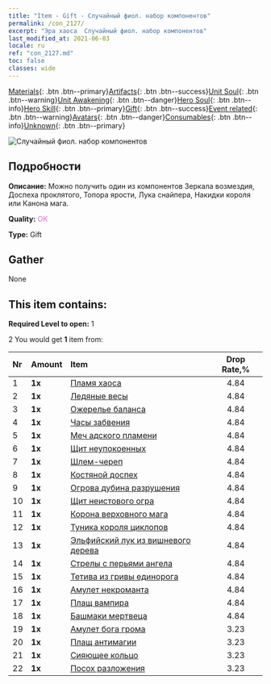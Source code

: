 ```yaml
---
title: "Item - Gift - Случайный фиол. набор компонентов"
permalink: /con_2127/
excerpt: "Эра хаоса  Случайный фиол. набор компонентов"
last_modified_at: 2021-06-03
locale: ru
ref: "con_2127.md"
toc: false
classes: wide
---
```

 [Materials](/ItemsRU/){: .btn .btn--primary}[Artifacts](/ItemsRU/Artifacts/){: .btn .btn--success}[Unit Soul](/ItemsRU/UnitSoul/){: .btn .btn--warning}[Unit Awakening](/ItemsRU/UnitAwakening/){: .btn .btn--danger}[Hero Soul](/ItemsRU/HeroSoul/){: .btn .btn--info}[Hero Skill](/ItemsRU/HeroSkill/){: .btn .btn--primary}[Gift](/ItemsRU/Gift/){: .btn .btn--success}[Event related](/ItemsRU/Events/){: .btn .btn--warning}[Avatars](/ItemsRU/Avatars/){: .btn .btn--danger}[Consumables](/ItemsRU/Consumables/){: .btn .btn--info}[Unknown](/ItemsRU/Unknown/){: .btn .btn--primary}

 ![Случайный фиол. набор компонентов](/images/t/i_907046.png)

## Подробности
 **Описание:** Можно получить один из компонентов Зеркала возмездия, Доспеха проклятого, Топора ярости, Лука снайпера, Накидки короля или Канона мага.

 **Quality:** <span style="color: #DA70D6">OK</span>

 **Type:** Gift

## Gather

  None

## This item contains:

 **Required Level to open:** 1

 2 You would get **1** item  from:

  | Nr | Amount |     Item    | Drop Rate,% |
  |:---|:-------|:------------|:---------:|
  | 1 |  **1x** | [Пламя хаоса](/ItemsRU/art_140/) | 4.84 | 
  | 2 |  **1x** | [Ледяные весы](/ItemsRU/art_141/) | 4.84 | 
  | 3 |  **1x** | [Ожерелье баланса](/ItemsRU/art_142/) | 4.84 | 
  | 4 |  **1x** | [Часы забвения](/ItemsRU/art_143/) | 4.84 | 
  | 5 |  **1x** | [Меч адского пламени](/ItemsRU/art_121/) | 4.84 | 
  | 6 |  **1x** | [Щит неупокоенных](/ItemsRU/art_122/) | 4.84 | 
  | 7 |  **1x** | [Шлем-череп](/ItemsRU/art_123/) | 4.84 | 
  | 8 |  **1x** | [Костяной доспех](/ItemsRU/art_124/) | 4.84 | 
  | 9 |  **1x** | [Огрова дубина разрушения](/ItemsRU/art_125/) | 4.84 | 
  | 10 |  **1x** | [Щит неистового огра](/ItemsRU/art_126/) | 4.84 | 
  | 11 |  **1x** | [Корона верховного мага](/ItemsRU/art_127/) | 4.84 | 
  | 12 |  **1x** | [Туника короля циклопов](/ItemsRU/art_128/) | 4.84 | 
  | 13 |  **1x** | [Эльфийский лук из вишневого дерева](/ItemsRU/art_103/) | 4.84 | 
  | 14 |  **1x** | [Стрелы с перьями ангела](/ItemsRU/art_104/) | 4.84 | 
  | 15 |  **1x** | [Тетива из гривы единорога](/ItemsRU/art_105/) | 4.84 | 
  | 16 |  **1x** | [Амулет некроманта](/ItemsRU/art_129/) | 4.84 | 
  | 17 |  **1x** | [Плащ вампира](/ItemsRU/art_130/) | 4.84 | 
  | 18 |  **1x** | [Башмаки мертвеца](/ItemsRU/art_131/) | 4.84 | 
  | 19 |  **1x** | [Амулет бога грома](/ItemsRU/art_136/) | 3.23 | 
  | 20 |  **1x** | [Плащ антимагии](/ItemsRU/art_137/) | 3.23 | 
  | 21 |  **1x** | [Сияющее кольцо](/ItemsRU/art_138/) | 3.23 | 
  | 22 |  **1x** | [Посох разложения](/ItemsRU/art_139/) | 3.23 | 
